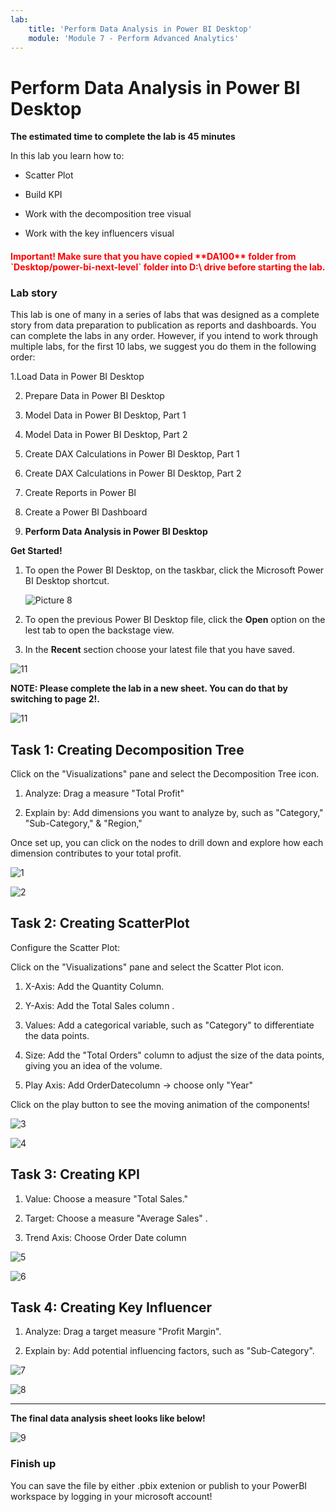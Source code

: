 ```yaml
---
lab:
    title: 'Perform Data Analysis in Power BI Desktop'
    module: 'Module 7 - Perform Advanced Analytics'
---
```



# **Perform Data Analysis in Power BI Desktop**

**The estimated time to complete the lab is 45 minutes**

In this lab you learn how to:

- Scatter Plot 

- Build KPI

- Work with the decomposition tree visual

- Work with the key influencers visual


<h4><span style="color:red;">Important! Make sure that you have copied **DA100** folder from `Desktop/power-bi-next-level` folder into D:\ drive before starting the lab.</span></h4>


### **Lab story**

This lab is one of many in a series of labs that was designed as a complete story from data preparation to publication as reports and dashboards. You can complete the labs in any order. However, if you intend to work through multiple labs, for the first 10 labs, we suggest you do them in the following order:

1.Load Data in Power BI Desktop

2. Prepare Data in Power BI Desktop

3. Model Data in Power BI Desktop, Part 1

4. Model Data in Power BI Desktop, Part 2

5. Create DAX Calculations in Power BI Desktop, Part 1

6. Create DAX Calculations in Power BI Desktop, Part 2

7. Create Reports in Power BI

8. Create a Power BI Dashboard

9. **Perform Data Analysis in Power BI Desktop**


**Get Started!**

1. To open the Power BI Desktop, on the taskbar, click the Microsoft Power BI Desktop shortcut.

 	![Picture 8](Linked_image_Files/04-configure-data-model-in-power-bi-desktop-advanced_image1.png)


2. To open the previous Power BI Desktop file, click the **Open** option on the lest tab to open the backstage view.


3. In the **Recent** section choose your latest file that you have saved.
   
![11](https://github.com/Neha-Chiluka/power-bi-next-level/blob/master/Images/open%20a%20saved%20file.jpg?raw=true "11")

**NOTE: Please complete the lab in a new sheet. You can do that by switching to page 2!.**

![11](https://github.com/Neha-Chiluka/power-bi-next-level/blob/master/Images/sheet2.jpg?raw=true "11")


## Task 1: Creating Decomposition Tree

Click on the "Visualizations" pane and select the Decomposition Tree icon.

1. Analyze: Drag a measure "Total Profit" 

2. Explain by: Add dimensions you want to analyze by, such as "Category," "Sub-Category," & "Region," 

Once set up, you can click on the nodes to drill down and explore how each dimension contributes to your total profit.

![1](https://github.com/Neha-Chiluka/power-bi-next-level/blob/master/Images/dtsettings.jpg?raw=true "1")

![2](https://github.com/Neha-Chiluka/power-bi-next-level/blob/master/Images/dt.jpg?raw=true "2")


## Task 2: Creating ScatterPlot

Configure the Scatter Plot:

Click on the "Visualizations" pane and select the Scatter Plot icon.

1. X-Axis: Add the Quantity Column.

2. Y-Axis: Add the Total Sales column .

3. Values: Add a categorical variable, such as "Category" to differentiate the data points.

4. Size: Add the "Total Orders" column to adjust the size of the data points, giving you an idea of the volume.

5. Play Axis: Add OrderDatecolumn -> choose only "Year"

Click on the play button to see the moving animation of the components!

![3](https://github.com/Neha-Chiluka/power-bi-next-level/blob/master/Images/scsettings.jpg?raw=true "3")

![4](https://github.com/Neha-Chiluka/power-bi-next-level/blob/master/Images/sc.jpg?raw=true "4")

## Task 3: Creating KPI

1. Value: Choose a measure "Total Sales."

3. Target: Choose a measure "Average Sales" .

5. Trend Axis: Choose Order Date column

![5](https://github.com/Neha-Chiluka/power-bi-next-level/blob/master/Images/kpisettiings.jpg?raw=true "5")

![6](https://github.com/Neha-Chiluka/power-bi-next-level/blob/master/Images/kpi.jpg?raw=true "6")

## Task 4: Creating Key Influencer

1. Analyze: Drag a target measure "Profit Margin".

3. Explain by: Add potential influencing factors, such as "Sub-Category".

![7](https://github.com/Neha-Chiluka/power-bi-next-level/blob/master/Images/ki.jpg?raw=true "7")

![8](https://github.com/Neha-Chiluka/power-bi-next-level/blob/master/Images/kii.jpg?raw=true "8")


------------


**The final data analysis sheet looks like below!**

![9](https://github.com/Neha-Chiluka/power-bi-next-level/blob/master/Images/DA.jpg?raw=true "9")

### Finish up


You can save the file by either .pbix extenion or publish to your PowerBI workspace by logging in your microsoft account!
